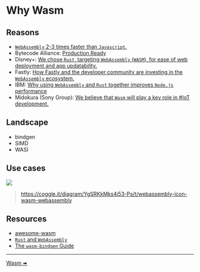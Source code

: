 # Why Wasm

## Reasons

- [`WebAssembly` 2-3 times faster than `Javascript`.](https://vercel.com/blog/introducing-support-for-webassembly-at-the-edge)
- Bytecode Alliance: [Production Ready](https://bytecodealliance.org/articles/wasmtime-1-0-fast-safe-and-production-ready)
- Disney+: [We chose `Rust`, targeting `WebAssembly` (`WASM`), for ease of web deployment and app updatability.](https://medium.com/disney-streaming/introducing-the-disney-application-development-kit-adk-ad85ca139073)
- Fastly: [How Fastly and the developer community are investing in the `WebAssembly` ecosystem.](https://www.fastly.com/blog/how-fastly-and-developer-community-invest-in-webassembly-ecosystem)
- IBM: [Why using `WebAssembly` and `Rust` together improves `Node.js` performance](https://developer.ibm.com/articles/why-webassembly-and-rust-together-improve-nodejs-performance/)
- Midokura (Sony Group): [We believe that `Wasm` will play a key role in #IoT development.](https://twitter.com/midokura/status/1457603964447363079)

## Landscape

- bindgen
- SIMD
- WASI

## Use cases

![](https://user-images.githubusercontent.com/97060/158044484-13e84872-a725-4710-88cb-7dff9fb8518f.png)

> https://coggle.it/diagram/YgSRKkMks4i53-Ps/t/webassembly-icon-wasm-webassembly

## Resources

- [awesome-wasm](https://github.com/katopz/awesome-wasm)
- [`Rust` and `WebAssembly`](https://rustwasm.github.io/docs/book/)
- [The `wasm-bindgen` Guide](https://rustwasm.github.io/wasm-bindgen/)

---

[Wasm ➠](../wasm/mod.md)
